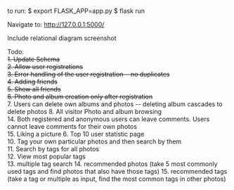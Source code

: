to run: 
$ export FLASK_APP=app.py
$ flask run

Navigate to:
http://127.0.0.1:5000/

Include relational diagram screenshot

Todo:  
~~1. Update Schema~~  
~~2. Allow user registrations~~  
~~3. Error handling of the user registration-- no duplicates~~  
~~4. Adding friends~~  
~~5. Show all friends~~  
~~6. Photo and album creation only after registration~~  
7. Users can delete own albums and photos -- deleting album cascades to delete photos
8. All visitor Photo and album browsing  
14. Both registered and anonymous users can leave comments. Users cannot leave comments for their own photos  
15. Liking a picture
6. Top 10 user statistic page  
10. Tag your own particular photos and then search by them  
11. Search by tags for all photos  
12. View most popular tags  
13. multiple tag search
14. recommended photos (take 5 most commonly used tags and find photos that also have those tags)
15. recommended tags (take a tag or multiple as input, find the most common tags in other photos)
